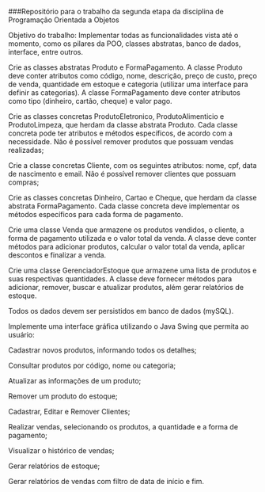###Repositório para o trabalho da segunda etapa da disciplina de Programação Orientada a Objetos

Objetivo do trabalho: Implementar todas as funcionalidades vista até o momento, como os pilares da POO, classes abstratas, banco de dados, interface, entre outros.

Crie as classes abstratas Produto e FormaPagamento. A classe Produto deve conter atributos
como código, nome, descrição, preço de custo, preço de venda, quantidade em estoque e
categoria (utilizar uma interface para definir as categorias). A classe FormaPagamento deve
conter atributos como tipo (dinheiro, cartão, cheque) e valor pago.

Crie as classes concretas ProdutoEletronico, ProdutoAlimenticio e ProdutoLimpeza, que
herdam da classe abstrata Produto. Cada classe concreta pode ter atributos e métodos
específicos, de acordo com a necessidade. Não é possível remover produtos que possuam
vendas realizadas;

Crie a classe concretas Cliente, com os seguintes atributos: nome, cpf, data de nascimento e email. Não é possível remover clientes que possuam compras;

Crie as classes concretas Dinheiro, Cartao e Cheque, que herdam da classe abstrata
FormaPagamento. Cada classe concreta deve implementar os métodos específicos para cada
forma de pagamento.

Crie uma classe Venda que armazene os produtos vendidos, o cliente, a forma de pagamento
utilizada e o valor total da venda. A classe deve conter métodos para adicionar produtos,
calcular o valor total da venda, aplicar descontos e finalizar a venda.

Crie uma classe GerenciadorEstoque que armazene uma lista de produtos e suas respectivas
quantidades. A classe deve fornecer métodos para adicionar, remover, buscar e atualizar
produtos, além gerar relatórios de estoque.

Todos os dados devem ser persistidos em banco de dados (mySQL).

Implemente uma interface gráfica utilizando o Java Swing que permita ao usuário:

Cadastrar novos produtos, informando todos os detalhes;

Consultar produtos por código, nome ou categoria;

Atualizar as informações de um produto;

Remover um produto do estoque;

Cadastrar, Editar e Remover Clientes;

Realizar vendas, selecionando os produtos, a quantidade e a forma de pagamento;

Visualizar o histórico de vendas;

Gerar relatórios de estoque;

Gerar relatórios de vendas com filtro de data de início e fim.
